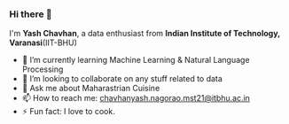 ### Hi there 👋
I'm **Yash Chavhan**, a data enthusiast from **Indian Institute of Technology, Varanasi**(IIT-BHU)

- 🌱 I’m currently learning Machine Learning & Natural Language Processing
- 👯 I’m looking to collaborate on any stuff related to data
- 💬 Ask me about Maharastrian Cuisine
- 📫 How to reach me: chavhanyash.nagorao.mst21@itbhu.ac.in
- ⚡ Fun fact: I love to cook.
